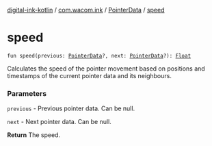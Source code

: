 [digital-ink-kotlin](../../index.md) / [com.wacom.ink](../index.md) / [PointerData](index.md) / [speed](./speed.md)

# speed

`fun speed(previous: `[`PointerData`](index.md)`?, next: `[`PointerData`](index.md)`?): `[`Float`](https://kotlinlang.org/api/latest/jvm/stdlib/kotlin/-float/index.html)

Calculates the speed of the pointer movement based on positions and timestamps of the current pointer data and its neighbours.

### Parameters

`previous` - Previous pointer data. Can be null.

`next` - Next pointer data. Can be null.

**Return**
The speed.

